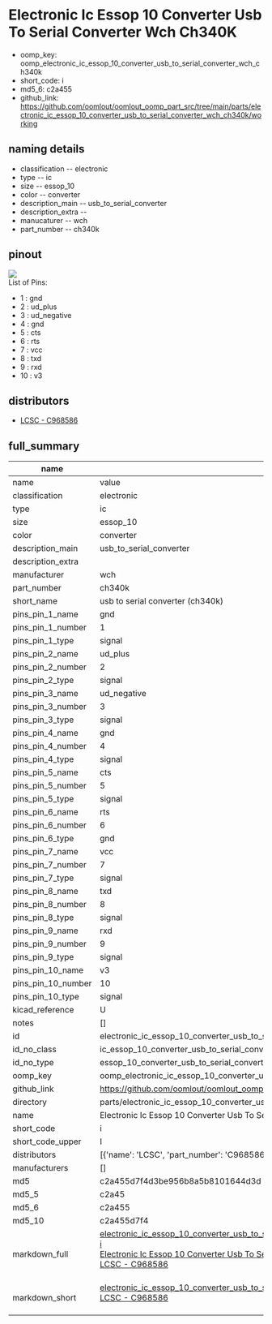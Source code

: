 # Electronic Ic Essop 10 Converter Usb To Serial Converter Wch Ch340K

  
* oomp_key: oomp_electronic_ic_essop_10_converter_usb_to_serial_converter_wch_ch340k 
* short_code: i
* md5_6: c2a455  
* github_link: https://github.com/oomlout/oomlout_oomp_part_src/tree/main/parts/electronic_ic_essop_10_converter_usb_to_serial_converter_wch_ch340k/working  
## naming details
* classification -- electronic
* type -- ic
* size -- essop_10
* color -- converter
* description_main -- usb_to_serial_converter
* description_extra -- 
* manucaturer -- wch
* part_number -- ch340k
## pinout
![](working_pinout_600.png)  
List of Pins:

* 1 : gnd
* 2 : ud_plus
* 3 : ud_negative
* 4 : gnd
* 5 : cts
* 6 : rts
* 7 : vcc
* 8 : txd
* 9 : rxd
* 10 : v3
## distributors
* [LCSC - C968586](https://lcsc.com/product-detail/C968586.html)  




## full_summary
| name | value | 
| --- | --- | 
| name | value | 
| classification | electronic | 
| type | ic | 
| size | essop_10 | 
| color | converter | 
| description_main | usb_to_serial_converter | 
| description_extra |  | 
| manufacturer | wch | 
| part_number | ch340k | 
| short_name | usb to serial converter (ch340k) | 
| pins_pin_1_name | gnd | 
| pins_pin_1_number | 1 | 
| pins_pin_1_type | signal | 
| pins_pin_2_name | ud_plus | 
| pins_pin_2_number | 2 | 
| pins_pin_2_type | signal | 
| pins_pin_3_name | ud_negative | 
| pins_pin_3_number | 3 | 
| pins_pin_3_type | signal | 
| pins_pin_4_name | gnd | 
| pins_pin_4_number | 4 | 
| pins_pin_4_type | signal | 
| pins_pin_5_name | cts | 
| pins_pin_5_number | 5 | 
| pins_pin_5_type | signal | 
| pins_pin_6_name | rts | 
| pins_pin_6_number | 6 | 
| pins_pin_6_type | gnd | 
| pins_pin_7_name | vcc | 
| pins_pin_7_number | 7 | 
| pins_pin_7_type | signal | 
| pins_pin_8_name | txd | 
| pins_pin_8_number | 8 | 
| pins_pin_8_type | signal | 
| pins_pin_9_name | rxd | 
| pins_pin_9_number | 9 | 
| pins_pin_9_type | signal | 
| pins_pin_10_name | v3 | 
| pins_pin_10_number | 10 | 
| pins_pin_10_type | signal | 
| kicad_reference | U | 
| notes | [] | 
| id | electronic_ic_essop_10_converter_usb_to_serial_converter_wch_ch340k | 
| id_no_class | ic_essop_10_converter_usb_to_serial_converter_wch_ch340k | 
| id_no_type | essop_10_converter_usb_to_serial_converter_wch_ch340k | 
| oomp_key | oomp_electronic_ic_essop_10_converter_usb_to_serial_converter_wch_ch340k | 
| github_link | https://github.com/oomlout/oomlout_oomp_part_src/tree/main/parts/electronic_ic_essop_10_converter_usb_to_serial_converter_wch_ch340k/working | 
| directory | parts/electronic_ic_essop_10_converter_usb_to_serial_converter_wch_ch340k | 
| name | Electronic Ic Essop 10 Converter Usb To Serial Converter Wch Ch340K | 
| short_code | i | 
| short_code_upper | I | 
| distributors | [{'name': 'LCSC', 'part_number': 'C968586', 'link': 'https://lcsc.com/product-detail/C968586.html', 'id': 'distributor_lcsc'}] | 
| manufacturers | [] | 
| md5 | c2a455d7f4d3be956b8a5b8101644d3d | 
| md5_5 | c2a45 | 
| md5_6 | c2a455 | 
| md5_10 | c2a455d7f4 | 
| markdown_full | [electronic_ic_essop_10_converter_usb_to_serial_converter_wch_ch340k](https://github.com/oomlout/oomlout_oomp_part_src/tree/main/parts/electronic_ic_essop_10_converter_usb_to_serial_converter_wch_ch340k/working)<br>[i](https://github.com/oomlout/oomlout_oomp_part_src/tree/main/parts/electronic_ic_essop_10_converter_usb_to_serial_converter_wch_ch340k/working)<br>[Electronic Ic Essop 10 Converter Usb To Serial Converter Wch Ch340K](https://github.com/oomlout/oomlout_oomp_part_src/tree/main/parts/electronic_ic_essop_10_converter_usb_to_serial_converter_wch_ch340k/working)<br>[LCSC - C968586<br>](https://lcsc.com/product-detail/C968586.html)<br> | 
| markdown_short | [electronic_ic_essop_10_converter_usb_to_serial_converter_wch_ch340k](https://github.com/oomlout/oomlout_oomp_part_src/tree/main/parts/electronic_ic_essop_10_converter_usb_to_serial_converter_wch_ch340k/working)<br>[LCSC - C968586<br>](https://lcsc.com/product-detail/C968586.html)<br> | 
